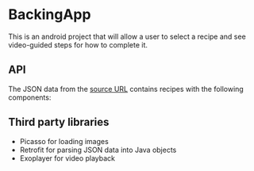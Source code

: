 # BackingApp
This is an android project that will allow a user to select a recipe and see video-guided steps for how to complete it.

## API
The JSON data from the [source URL](https://d17h27t6h515a5.cloudfront.net/topher/2017/May/59121517_baking/baking.json) contains recipes with the following components:

## Third party libraries
- Picasso for loading images
- Retrofit for parsing JSON data into Java objects
- Exoplayer for video playback
